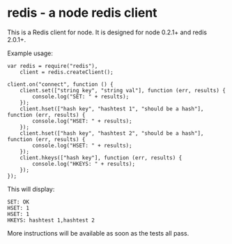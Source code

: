 redis - a node redis client
===========================

This is a Redis client for node.  It is designed for node 0.2.1+ and redis 2.0.1+.

Example usage:

    var redis = require("redis"),
        client = redis.createClient();

    client.on("connect", function () {
        client.set(["string key", "string val"], function (err, results) {
            console.log("SET: " + results);
        });
        client.hset(["hash key", "hashtest 1", "should be a hash"], function (err, results) {
            console.log("HSET: " + results);
        });
        client.hset(["hash key", "hashtest 2", "should be a hash"], function (err, results) {
            console.log("HSET: " + results);
        });
        client.hkeys(["hash key"], function (err, results) {
            console.log("HKEYS: " + results);
        });
    });

This will display:

    SET: OK
    HSET: 1
    HSET: 1
    HKEYS: hashtest 1,hashtest 2

More instructions will be available as soon as the tests all pass.
